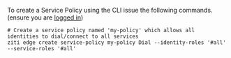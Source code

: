 To create a Service Policy using the CLI issue the following commands. (ensure you are [logged in](/operations/cli-basics))

    # Create a service policy named 'my-policy' which allows all identities to dial/connect to all services 
    ziti edge create service-policy my-policy Dial --identity-roles '#all' --service-roles '#all'
